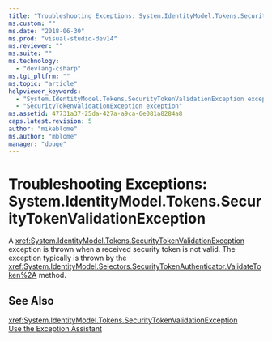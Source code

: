 ```yaml
---
title: "Troubleshooting Exceptions: System.IdentityModel.Tokens.SecurityTokenValidationException | Microsoft Docs"
ms.custom: ""
ms.date: "2018-06-30"
ms.prod: "visual-studio-dev14"
ms.reviewer: ""
ms.suite: ""
ms.technology: 
  - "devlang-csharp"
ms.tgt_pltfrm: ""
ms.topic: "article"
helpviewer_keywords: 
  - "System.IdentityModel.Tokens.SecurityTokenValidationException exception"
  - "SecurityTokenValidationException exception"
ms.assetid: 47731a37-25da-427a-a9ca-6e081a8284a8
caps.latest.revision: 5
author: "mikeblome"
ms.author: "mblome"
manager: "douge"
---
```

# Troubleshooting Exceptions: System.IdentityModel.Tokens.SecurityTokenValidationException
A <xref:System.IdentityModel.Tokens.SecurityTokenValidationException> exception is thrown when a received security token is not valid. The exception typically is thrown by the <xref:System.IdentityModel.Selectors.SecurityTokenAuthenticator.ValidateToken%2A> method.  
  
## See Also  
 <xref:System.IdentityModel.Tokens.SecurityTokenValidationException>   
 [Use the Exception Assistant](../Topic/How%20to:%20Use%20the%20Exception%20Assistant.md)